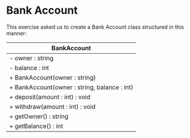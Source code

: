 # Bank Account

This exercise asked us to create a Bank Account class structured in this manner:

| **BankAccount** |
| --------------- |
| - owner : string |
| - balance : int |
| + BankAccount(owner : string) |
| + BankAccount(owner : string, balance : int) |
| + deposit(amount : int) : void |
| + withdraw(amount : int) : void |
| + getOwner() : string |
| + getBalance() : int |